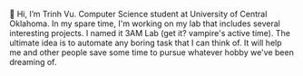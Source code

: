 👋 Hi, I’m Trinh Vu.
Computer Science student at University of Central Oklahoma.
In my spare time, I'm working on my lab that includes several interesting projects. I named it 3AM Lab (get it? vampire's active time).
The ultimate idea is to automate any boring task that I can think of. It will help me and other people save some time to pursue whatever hobby we've been dreaming of.

<!---
txvu/txvu is a ✨ special ✨ repository because its `README.md` (this file) appears on your GitHub profile.
You can click the Preview link to take a look at your changes.
--->
